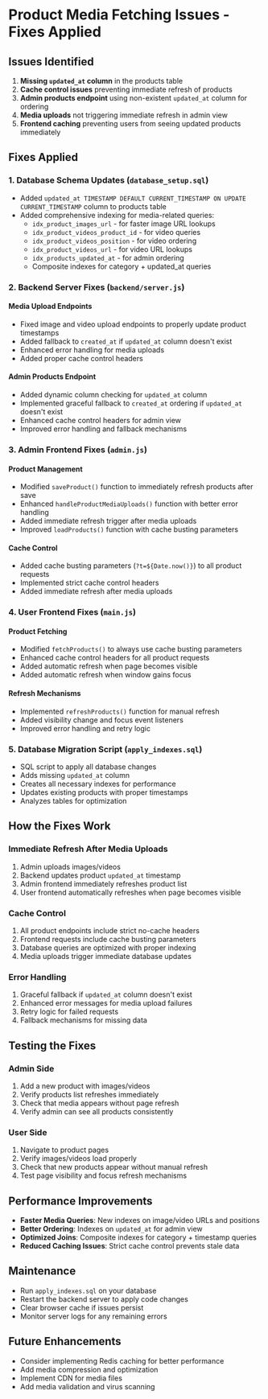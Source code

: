 # Product Media Fetching Issues - Fixes Applied

## Issues Identified

1. **Missing `updated_at` column** in the products table
2. **Cache control issues** preventing immediate refresh of products
3. **Admin products endpoint** using non-existent `updated_at` column for ordering
4. **Media uploads** not triggering immediate refresh in admin view
5. **Frontend caching** preventing users from seeing updated products immediately

## Fixes Applied

### 1. Database Schema Updates (`database_setup.sql`)

- Added `updated_at TIMESTAMP DEFAULT CURRENT_TIMESTAMP ON UPDATE CURRENT_TIMESTAMP` column to products table
- Added comprehensive indexing for media-related queries:
  - `idx_product_images_url` - for faster image URL lookups
  - `idx_product_videos_product_id` - for video queries
  - `idx_product_videos_position` - for video ordering
  - `idx_product_videos_url` - for video URL lookups
  - `idx_products_updated_at` - for admin ordering
  - Composite indexes for category + updated_at queries

### 2. Backend Server Fixes (`backend/server.js`)

#### Media Upload Endpoints
- Fixed image and video upload endpoints to properly update product timestamps
- Added fallback to `created_at` if `updated_at` column doesn't exist
- Enhanced error handling for media uploads
- Added proper cache control headers

#### Admin Products Endpoint
- Added dynamic column checking for `updated_at` column
- Implemented graceful fallback to `created_at` ordering if `updated_at` doesn't exist
- Enhanced cache control headers for admin view
- Improved error handling and fallback mechanisms

### 3. Admin Frontend Fixes (`admin.js`)

#### Product Management
- Modified `saveProduct()` function to immediately refresh products after save
- Enhanced `handleProductMediaUploads()` function with better error handling
- Added immediate refresh trigger after media uploads
- Improved `loadProducts()` function with cache busting parameters

#### Cache Control
- Added cache busting parameters (`?t=${Date.now()}`) to all product requests
- Implemented strict cache control headers
- Added immediate refresh after media uploads

### 4. User Frontend Fixes (`main.js`)

#### Product Fetching
- Modified `fetchProducts()` to always use cache busting parameters
- Enhanced cache control headers for all product requests
- Added automatic refresh when page becomes visible
- Added automatic refresh when window gains focus

#### Refresh Mechanisms
- Implemented `refreshProducts()` function for manual refresh
- Added visibility change and focus event listeners
- Improved error handling and retry logic

### 5. Database Migration Script (`apply_indexes.sql`)

- SQL script to apply all database changes
- Adds missing `updated_at` column
- Creates all necessary indexes for performance
- Updates existing products with proper timestamps
- Analyzes tables for optimization

## How the Fixes Work

### Immediate Refresh After Media Uploads
1. Admin uploads images/videos
2. Backend updates product `updated_at` timestamp
3. Admin frontend immediately refreshes product list
4. User frontend automatically refreshes when page becomes visible

### Cache Control
1. All product endpoints include strict no-cache headers
2. Frontend requests include cache busting parameters
3. Database queries are optimized with proper indexing
4. Media uploads trigger immediate database updates

### Error Handling
1. Graceful fallback if `updated_at` column doesn't exist
2. Enhanced error messages for media upload failures
3. Retry logic for failed requests
4. Fallback mechanisms for missing data

## Testing the Fixes

### Admin Side
1. Add a new product with images/videos
2. Verify products list refreshes immediately
3. Check that media appears without page refresh
4. Verify admin can see all products consistently

### User Side
1. Navigate to product pages
2. Verify images/videos load properly
3. Check that new products appear without manual refresh
4. Test page visibility and focus refresh mechanisms

## Performance Improvements

- **Faster Media Queries**: New indexes on image/video URLs and positions
- **Better Ordering**: Indexes on `updated_at` for admin view
- **Optimized Joins**: Composite indexes for category + timestamp queries
- **Reduced Caching Issues**: Strict cache control prevents stale data

## Maintenance

- Run `apply_indexes.sql` on your database
- Restart the backend server to apply code changes
- Clear browser cache if issues persist
- Monitor server logs for any remaining errors

## Future Enhancements

- Consider implementing Redis caching for better performance
- Add media compression and optimization
- Implement CDN for media files
- Add media validation and virus scanning
